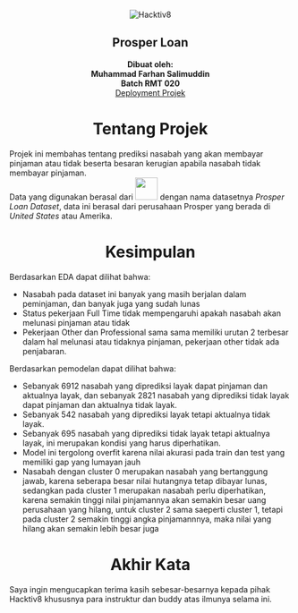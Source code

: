 <!-- Full Name & Batch -->
<br />
<div align="center">
  <a>
    <img src="https://coursereport-s3-production.global.ssl.fastly.net/uploads/school/logo/322/original/Logo_Hacktiv8.jpg" alt="Hacktiv8">
  </a>

  <h2 align="center">Prosper Loan</h2>

  <p align="center">
    <strong>Dibuat oleh:</strong>
    <br />
</a>
    <strong>Muhammad Farhan Salimuddin</strong>
    <br />
    <strong>Batch RMT 020</strong>
    <br />
    <a href="https://huggingface.co/spaces/burjoawl/H8-TalentFairV7-ProsperLoanDataset">Deployment Projek</a>
  </p>
</div>

<!-- Project Description -->
<div align="Center">
<b><h1>Tentang Projek</b></h1>
</div>
Projek ini membahas tentang prediksi nasabah yang akan membayar pinjaman atau tidak beserta besaran kerugian apabila nasabah tidak membayar pinjaman.
<br>
<div align="left">
  Data yang digunakan berasal dari <a href="https://www.kaggle.com/datasets/nurudeenabdulsalaam/prosper-loan-dataset"><img src="https://upload.wikimedia.org/wikipedia/commons/7/7c/Kaggle_logo.png?20140912155123" width="40"></a> dengan nama datasetnya <i>Prosper Loan Dataset</i>, data ini berasal dari perusahaan Prosper yang berada di <i>United States</i> atau Amerika.


<!-- Conclusion -->
<div align="Center">
<b><h1>Kesimpulan</b></h1>
</div>

Berdasarkan EDA dapat dilihat bahwa:
- Nasabah pada dataset ini banyak yang masih berjalan dalam peminjaman, dan banyak juga yang sudah lunas
- Status pekerjaan Full Time tidak mempengaruhi apakah nasabah akan melunasi pinjaman atau tidak
- Pekerjaan Other dan Professional sama sama memiliki urutan 2 terbesar dalam hal melunasi atau tidaknya pinjaman, pekerjaan other tidak ada penjabaran.

Berdasarkan pemodelan dapat dilihat bahwa:
* Sebanyak 6912 nasabah yang diprediksi layak dapat pinjaman dan aktualnya layak, dan sebanyak 2821 nasabah yang diprediksi tidak layak dapat pinjaman dan aktualnya tidak layak.
* Sebanyak 542 nasabah yang diprediksi layak tetapi aktualnya tidak layak.
* Sebanyak 695 nasabah yang diprediksi tidak layak tetapi aktualnya layak, ini merupakan kondisi yang harus diperhatikan.
* Model ini tergolong overfit karena nilai akurasi pada train dan test yang memiliki gap yang lumayan jauh
* Nasabah dengan cluster 0 merupakan nasabah yang bertanggung jawab, karena seberapa besar nilai hutangnya tetap dibayar lunas, sedangkan pada cluster 1 merupakan nasabah perlu diperhatikan, karena semakin tinggi nilai pinjamannya akan semakin besar uang perusahaan yang hilang, untuk cluster 2 sama saeperti cluster 1, tetapi pada cluster 2 semakin tinggi angka pinjamannnya, maka nilai yang hilang akan semakin lebih besar juga

<!-- Akhir Kata -->
<div align="Center">
<b><h1>Akhir Kata</b></h1>
</div>
Saya ingin mengucapkan terima kasih sebesar-besarnya kepada pihak Hacktiv8 khususnya para instruktur dan buddy atas ilmunya selama ini.
